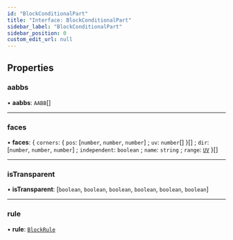 ```yaml
---
id: "BlockConditionalPart"
title: "Interface: BlockConditionalPart"
sidebar_label: "BlockConditionalPart"
sidebar_position: 0
custom_edit_url: null
---
```


## Properties

### aabbs

• **aabbs**: `AABB`[]

___

### faces

• **faces**: \{ `corners`: \{ `pos`: [`number`, `number`, `number`] ; `uv`: `number`[]  }[] ; `dir`: [`number`, `number`, `number`] ; `independent`: `boolean` ; `name`: `string` ; `range`: [`UV`](../modules.md#uv)  }[]

___

### isTransparent

• **isTransparent**: [`boolean`, `boolean`, `boolean`, `boolean`, `boolean`, `boolean`]

___

### rule

• **rule**: [`BlockRule`](../modules.md#blockrule)
